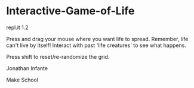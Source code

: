 # Interactive-Game-of-Life
repl.it 1.2

Press and drag your mouse where you want life to spread. 
Remember, life can't live by itself! Interact with past 'life creatures' to see what happens. 

Press shift to reset/re-randomize the grid.





Jonathan Infante


Make School  
